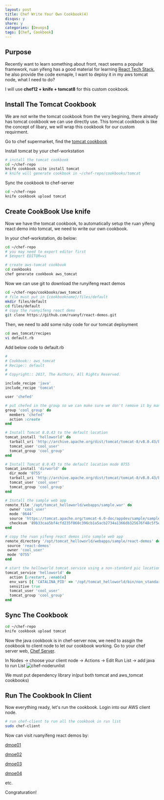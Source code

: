 ```yaml
---
layout: post
title: Chef Write Your Own Cookbook(4)
disqus: y
share: y
categories: [Devops]
tags: [Chef, Cookbook]
---
```


Purpose
-------------------------
Recently want to learn something about front, react seems a popular framework, ruan yifeng has a good material for learning [React Tech Stack](http://www.ruanyifeng.com/blog/2016/09/react-technology-stack.html), he also provide the code exmaple, I want to deploy it in my aws tomcat node, what I need to do?

I will use **chef12 + knife + tomcat8** for this custom cookbook.

Install The Tomcat Cookbook
-------------------------

We are not write the tomcat cookbook from the very begining, there already has tomcat cookbook we can use directly use. This tomcat cookbook is like the concept of libary, we will wrap this cookbook for our custom requirment.

Go to chef supermarket, find the [tomcat cookbook](https://supermarket.chef.io/cookbooks?utf8=%E2%9C%93&q=tomcat&platforms%5B%5D=)

Install tomcat by your chef-workstation

```bash
# install the tomcat cookbook
cd ~/chef-repo
knife cookbook site install tomcat
# knife will generate cookbook in ~/chef-repo/cookbooks/tomcat
```

Sync the cookbook to chef-server

```bash
cd ~/chef-repo
knife cookbook upload tomcat
```

Create CookBook Use knife
-------------------------

Now we have the tomcat cookbook, to automatically setup the ruan yifeng react demo into tomcat, we need to write our own cookbook.

In your chef-workstation, do below:

```bash
cd ~/chef-repo
# you may need to export editor first
# $export EDITOR=vi

# create aws-tomcat cookbook
cd cookbooks
chef generate cookbook aws_tomcat
```

Now we can use git to download the runyifeng react demos

```bash
cd ~/chef-repo/cookbooks/aws_tomcat
# file must put in {cookbookname}/files/default
mkdir files/default
cd files/default
# copy the ruanyifeng react demo
git clone https://github.com/ruanyf/react-demos.git
```

Then, we need to add some ruby code for our tomcat deployment

```bash
cd aws_tomcat/recipes
vi default.rb
```

Add below code to default.rb

```ruby
#
# Cookbook:: aws_tomcat
# Recipe:: default
#
# Copyright:: 2017, The Authors, All Rights Reserved.

include_recipe 'java'
include_recipe 'tomcat'

user 'chefed'

# put chefed in the group so we can make sure we don't remove it by managing cool_group
group 'cool_group' do
  members 'chefed'
  action :create
end

# Install Tomcat 8.0.43 to the default location
tomcat_install 'helloworld' do
  tarball_uri 'http://archive.apache.org/dist/tomcat/tomcat-8/v8.0.43/bin/apache-tomcat-8.0.43.tar.gz'
  tomcat_user 'cool_user'
  tomcat_group 'cool_group'
end

# Install Tomcat 8.0.43 to the default location mode 0755
tomcat_install 'dirworld' do
  dir_mode '0755'
  tarball_uri 'http://archive.apache.org/dist/tomcat/tomcat-8/v8.0.43/bin/apache-tomcat-8.0.43.tar.gz'
  tomcat_user 'cool_user'
  tomcat_group 'cool_group'
end

# Install the sample web app
remote_file '/opt/tomcat_helloworld/webapps/sample.war' do
  owner 'cool_user'
  mode '0644'
  source 'https://tomcat.apache.org/tomcat-6.0-doc/appdev/sample/sample.war'
  checksum '89b33caa5bf4cfd235f060c396cb1a5acb2734a1366db325676f48c5f5ed92e5'
end

# copy the ruan yifeng react demos into sample web app
remote_directory '/opt/tomcat_helloworld/webapps/sample/react-demos' do
 source 'react-demos'
 owner 'cool_user'
 mode '0755'
end

# start the helloworld tomcat service using a non-standard pic location
tomcat_service 'helloworld' do
  action [:restart, :enable]
  env_vars [{ 'CATALINA_PID' => '/opt/tomcat_helloworld/bin/non_standard_location.pid' }, { 'SOMETHING' => 'some_value' }]
  sensitive true
  tomcat_user 'cool_user'
  tomcat_group 'cool_group'
end
```

Sync The Cookbook
-------------------------

```bash
cd ~/chef-repo
knife cookbook upload tomcat
```
Now the java cookbook is in chef-server now, we need to assgin the cookbook to client node to let our cookbook working. Go to your chef server web, [Chef Server](https://api.chef.io). 

In Nodes -> choose your client node -> Actions -> Edit Run List -> add java to run List
![chef-noderunlist](https://raw.githubusercontent.com/ycj28c/ycj28c.github.io/master/images/posts/chef4/chef-tomcatcookbook.png)

We must put dependency library in(put both tomcat and aws_tomcat cookbooks)

Run The Cookbook In Client
-------------------------

Now everything ready, let's run the cookbook. Login into our AWS client node.
```bash
# run chef-client to run all the cookbook in run list
sudo chef-client
```

Now can visit ruanyifeng react demos by:

[dmoe01](http://54.219.129.91:8080/sample/react-demos/demo01/index.html)

[dmoe02](http://54.219.129.91:8080/sample/react-demos/demo02/index.html)

[dmoe03](http://54.219.129.91:8080/sample/react-demos/demo03/index.html)

[dmoe04](http://54.219.129.91:8080/sample/react-demos/demo04/index.html)

etc.

Congraturation!
